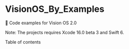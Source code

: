 # VisionOS_By_Examples

🥽 Code examples for Vision OS 2.0  

Note: The projects requires Xcode 16.0 beta 3 and Swift 6.  
  
Table of contents
